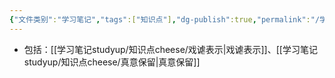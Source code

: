 ```yaml
---
{"文件类别":"学习笔记","tags":["知识点"],"dg-publish":true,"permalink":"/学习笔记studyup/知识点cheese/非真诚表示/","dgPassFrontmatter":true,"noteIcon":"","created":"2024-07-16T20:32:54.844+08:00","updated":"2024-09-11T12:04:31.368+08:00"}
---
```


- 包括：[[学习笔记studyup/知识点cheese/戏谑表示\|戏谑表示]]、[[学习笔记studyup/知识点cheese/真意保留\|真意保留]]